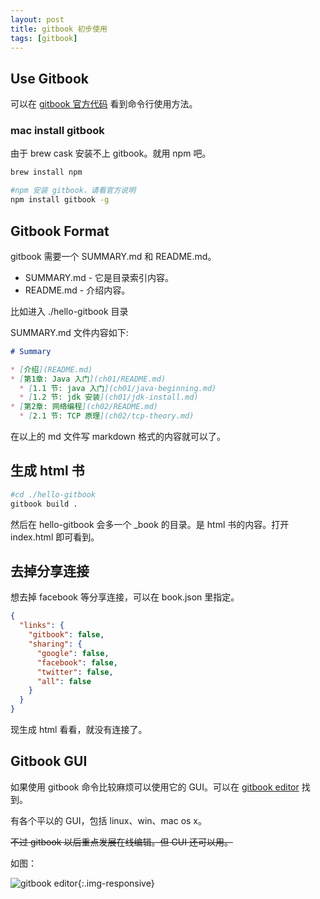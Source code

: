 ```yaml
---
layout: post
title: gitbook 初步使用
tags: [gitbook]
---
```


## Use Gitbook

可以在 [gitbook 官方代码](https://github.com/GitbookIO/gitbook) 看到命令行使用方法。

### mac install gitbook

由于 brew cask 安装不上 gitbook。就用 npm 吧。

```bash
brew install npm

#npm 安装 gitbook，请看官方说明
npm install gitbook -g
```

## Gitbook Format

gitbook 需要一个 SUMMARY.md 和 README.md。

* SUMMARY.md - 它是目录索引内容。
* README.md - 介绍内容。

比如进入 ./hello-gitbook 目录

SUMMARY.md 文件内容如下:

```markdown
# Summary

* [介绍](README.md)
* [第1章: Java 入门](ch01/README.md)
  * [1.1 节: java 入门](ch01/java-beginning.md)
  * [1.2 节: jdk 安装](ch01/jdk-install.md)
* [第2章: 网络编程](ch02/README.md)
  * [2.1 节: TCP 原理](ch02/tcp-theory.md)
```

在以上的 md 文件写 markdown 格式的内容就可以了。

## 生成 html 书

```bash
#cd ./hello-gitbook
gitbook build .
```

然后在 hello-gitbook 会多一个 _book 的目录。是 html 书的内容。打开 index.html 即可看到。

## 去掉分享连接

想去掉 facebook 等分享连接，可以在 book.json 里指定。

```json
{
  "links": {
    "gitbook": false,
    "sharing": {
      "google": false,
      "facebook": false,
      "twitter": false,
      "all": false
    }
  }
}
```

现生成 html 看看，就没有连接了。

## Gitbook GUI

如果使用 gitbook 命令比较麻烦可以使用它的 GUI。可以在 [gitbook editor](https://www.gitbook.com/editor) 找到。

有各个平以的 GUI，包括 linux、win、mac os x。

~~不过 gitbook 以后重点发展在线编辑。但 GUI 还可以用。~~

如图：

![gitbook editor](https://www.gitbook.com/assets/images/editor/preview_osx.png){:.img-responsive}
